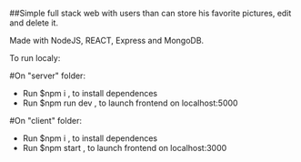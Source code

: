 ##Simple full stack web with users than can store his favorite pictures, edit and delete it.  

Made with NodeJS, REACT, Express and MongoDB.

To run localy: 

#On "server" folder:
- Run $npm i , to install dependences
- Run $npm run dev , to launch frontend on localhost:5000

#On "client" folder:
- Run $npm i , to install dependences
- Run $npm start , to launch frontend on localhost:3000

